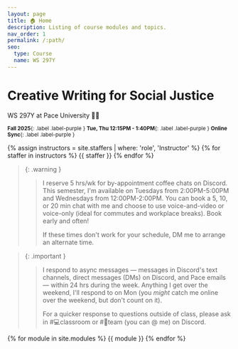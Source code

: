 ```yaml
---
layout: page
title: 🏠 Home
description: Listing of course modules and topics.
nav_order: 1
permalink: /:path/
seo:
  type: Course
  name: WS 297Y
---
```


# Creative Writing for Social Justice
<p class="fs-6 fw-300">WS 297Y at Pace University 👋🏾</p>


<small>**Fall 2025**{: .label .label-purple } **Tue, Thu 12:15PM - 1:40PM**{: .label .label-purple } **Online Sync**{: .label .label-purple }</small>


{% assign instructors = site.staffers | where: 'role', 'Instructor' %}
{% for staffer in instructors %}
{{ staffer }}
{% endfor %}

> {: .warning }
> > I reserve 5 hrs/wk for by-appointment coffee chats on Discord. This semester, I'm available on Tuesdays from 2:00PM-5:00PM and Wednesdays from 12:00PM-2:00PM. You can book a 5, 10, or 20 min chat with me and choose to use voice-and-video or voice-only (ideal for commutes and workplace breaks). Book early and often! 
> >
> > If these times don't work for your schedule, DM me to arrange an alternate time. 

> {: .important }
> > I respond to async messages — messages in Discord's text channels, direct messages (DMs) on Discord, and Pace emails — within 24 hrs during the week. Anything I get over the weekend, I'll respond to on Mon (you *might* catch me online over the weekend, but don't count on it). 
> >
> > For a quicker response to questions outside of class, please ask in #💻classroom or #🔢team (you can @ me) on Discord.

{% for module in site.modules %}
{{ module }}
{% endfor %}